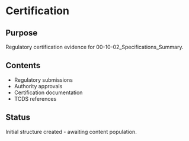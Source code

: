 # Certification

## Purpose
Regulatory certification evidence for 00-10-02_Specifications_Summary.

## Contents
- Regulatory submissions
- Authority approvals
- Certification documentation
- TCDS references

## Status
Initial structure created - awaiting content population.
